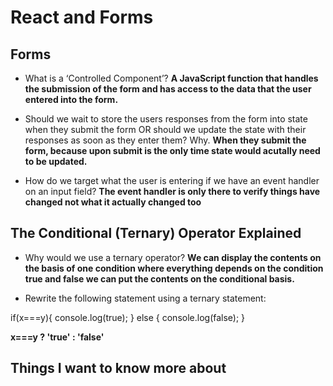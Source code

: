 # React and Forms

## Forms

- What is a ‘Controlled Component’?
**A JavaScript function that handles the submission of the form and has access to the data that the user entered into the form.** 

- Should we wait to store the users responses from the form into state when they submit the form OR should we update the state with their responses as soon as they enter them? Why.
**When they submit the form, because upon submit is the only time state would acutally need to be updated.**

- How do we target what the user is entering if we have an event handler on an input field?
**The event handler is only there to verify things have changed not what it actually changed too**


## The Conditional (Ternary) Operator Explained

- Why would we use a ternary operator?
**We can display the contents on the basis of one condition where everything depends on the condition true and false we can put the contents on the conditional basis.**


- Rewrite the following statement using a ternary statement:

if(x===y){
  console.log(true);
} else {
  console.log(false);
}

**x===y ? 'true' : 'false'**



## Things I want to know more about
